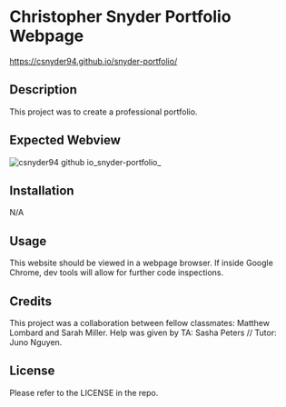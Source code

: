 # Christopher Snyder Portfolio Webpage

https://csnyder94.github.io/snyder-portfolio/

## Description

This project was to create a professional portfolio.

## Expected Webview

![csnyder94 github io_snyder-portfolio_](https://user-images.githubusercontent.com/124528804/233651818-42634abe-b156-45d6-af10-3bcbe2b56c3e.jpg)

## Installation

N/A

## Usage

This website should be viewed in a webpage browser.  If inside Google Chrome, dev tools will allow for further code inspections.  

## Credits

This project was a collaboration between fellow classmates: Matthew Lombard and Sarah Miller.  Help was given by TA: Sasha Peters // Tutor: Juno Nguyen.

## License

Please refer to the LICENSE in the repo.

